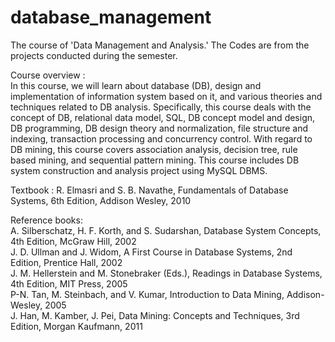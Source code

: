 # database_management
The course of 'Data Management and Analysis.'
The Codes are from the projects conducted during the semester.

Course overview :</br>
In this course, we will learn about database (DB), design and implementation of information system based on it, and various theories and techniques related to DB analysis. Specifically, this course deals with the concept of DB, relational data model, SQL, DB concept model and design, DB programming, DB design theory and normalization, file structure and indexing, transaction processing and concurrency control. With regard to DB mining, this course covers association analysis, decision tree, rule based mining, and sequential pattern mining. This course includes DB system construction and analysis project using MySQL DBMS.

Textbook : R. Elmasri and S. B. Navathe, Fundamentals of Database Systems, 6th Edition, Addison Wesley, 2010

Reference books:</br>
A. Silberschatz, H. F. Korth, and S. Sudarshan, Database System Concepts, 4th Edition, McGraw Hill, 2002</br>
J. D. Ullman and J. Widom, A First Course in Database Systems, 2nd Edition, Prentice Hall, 2002</br>
J. M. Hellerstein and M. Stonebraker (Eds.), Readings in Database Systems, 4th Edition, MIT Press, 2005</br>
P-N. Tan, M. Steinbach, and V. Kumar, Introduction to Data Mining, Addison-Wesley, 2005</br>
J. Han, M. Kamber, J. Pei, Data Mining: Concepts and Techniques, 3rd Edition, Morgan Kaufmann, 2011 

